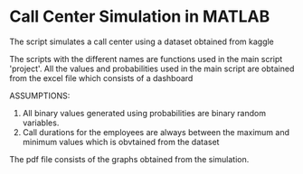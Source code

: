 # Call Center Simulation in MATLAB

The script simulates a call center using a dataset obtained from kaggle

The scripts with the different names are functions used in the main script 'project'. All the values and probabilities used in the main script are obtained from the excel file which consists of a dashboard

ASSUMPTIONS:
1. All binary values generated using probabilities are binary random variables.
2. Call durations for the employees are always between the maximum and minimum values which is obvtained from the dataset

The pdf file consists of the graphs obtained from the simulation.
